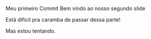 Meu primeiro Commit
Bem vindo ao nosso segundo slide 

Está difícil pra caramba de passar dessa parte!

Mas estou tentando.
